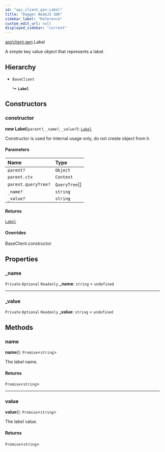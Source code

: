 ```yaml
---
id: "api_client_gen.Label"
title: "Dagger NodeJS SDK"
sidebar_label: "Reference"
custom_edit_url: null
displayed_sidebar: "current"
---
```


[api/client.gen](../modules/api_client_gen.md).Label

A simple key value object that represents a label.

## Hierarchy

- `BaseClient`

  ↳ **`Label`**

## Constructors

### constructor

**new Label**(`parent?`, `_name?`, `_value?`): [`Label`](api_client_gen.Label.md)

Constructor is used for internal usage only, do not create object from it.

#### Parameters

| Name | Type |
| :------ | :------ |
| `parent?` | `Object` |
| `parent.ctx` | `Context` |
| `parent.queryTree?` | `QueryTree`[] |
| `_name?` | `string` |
| `_value?` | `string` |

#### Returns

[`Label`](api_client_gen.Label.md)

#### Overrides

BaseClient.constructor

## Properties

### \_name

 `Private` `Optional` `Readonly` **\_name**: `string` = `undefined`

___

### \_value

 `Private` `Optional` `Readonly` **\_value**: `string` = `undefined`

## Methods

### name

**name**(): `Promise`\<`string`\>

The label name.

#### Returns

`Promise`\<`string`\>

___

### value

**value**(): `Promise`\<`string`\>

The label value.

#### Returns

`Promise`\<`string`\>

